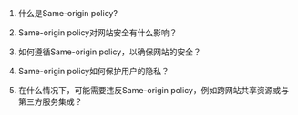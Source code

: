 

1. 什么是Same-origin policy? 

2. Same-origin policy对网站安全有什么影响？ 

3. 如何遵循Same-origin policy，以确保网站的安全？ 

4. Same-origin policy如何保护用户的隐私？ 

5. 在什么情况下，可能需要违反Same-origin policy，例如跨网站共享资源或与第三方服务集成？
